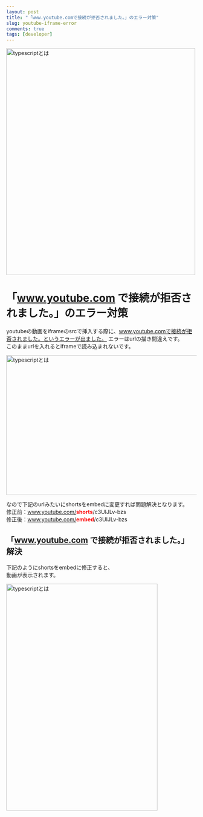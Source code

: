 ```yaml
---
layout: post
title: "「www.youtube.comで接続が拒否されました。」のエラー対策"
slug: youtube-iframe-error
comments: true
tags: [developer]
---
```

<img src="https://drive.google.com/uc?export=view&id=1atPJmnA7V6dolOLwA5DLUZQx8To5y08B" alt="typescriptとは"  width="500" height="600" alt="www.youtube.comで接続が拒否されました。">

# 「www.youtube.com で接続が拒否されました。」のエラー対策
youtubeの動画をiframeのsrcで挿入する際に、www.youtube.comで接続が拒否されました。というエラーが出ました。 
エラーはurlの描き間違えです。  
このままurlを入れるとiframeで読み込まれないです。  

<img src="https://drive.google.com/uc?export=view&id=1trmBl-Do9JLcqCq1c6OrsJaMW78gbJtO" alt="typescriptとは"  width="700" height="370" alt="www.youtube.comで接続が拒否">

なので下記のurlみたいにshortsをembedに変更すれば問題解決となります。  
修正前：www.youtube.com/<span style="color:red; font-weight: bold;">shorts</span>/c3UIJLv-bzs  
修正後：www.youtube.com/<span style="color:red; font-weight: bold;">embed</span>/c3UIJLv-bzs  

## 「www.youtube.com で接続が拒否されました。」解決
下記のようにshortsをembedに修正すると、  
動画が表示されます。  

<img src="https://drive.google.com/uc?export=view&id=1UDyBVNWaxcFJpPmSNUvQ3O5w1ysuYAHA" alt="typescriptとは"  width="400" height="600" alt="www.youtube.comで接続が拒否解決">